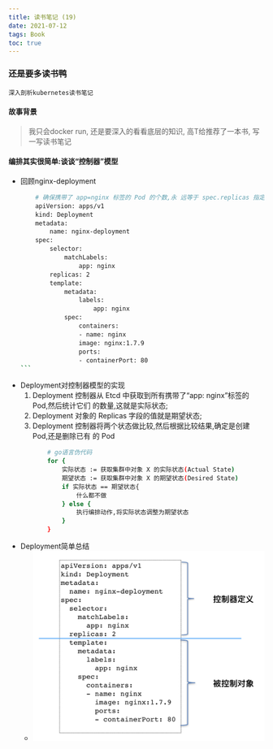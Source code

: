 ```yaml
---
title: 读书笔记 (19)
date: 2021-07-12
tags: Book
toc: true
---
```


### 还是要多读书鸭
    深入剖析kubernetes读书笔记

<!-- more -->

#### 故事背景
> 我只会docker run, 还是要深入的看看底层的知识, 高T给推荐了一本书, 写一写读书笔记

#### 编排其实很简单:谈谈“控制器”模型
- 回顾nginx-deployment
    ````bash
        # 确保携带了 app=nginx 标签的 Pod 的个数,永 远等于 spec.replicas 指定的个数,即 2 个.
        apiVersion: apps/v1
        kind: Deployment
        metadata:
            name: nginx-deployment
        spec:
            selector:
                matchLabels:
                    app: nginx
            replicas: 2
            template:
                metadata:
                    labels:
                        app: nginx
                spec:
                    containers:
                    - name: nginx
                    image: nginx:1.7.9 
                    ports:
                    - containerPort: 80
    ```
- Deployment对控制器模型的实现
    1. Deployment 控制器从 Etcd 中获取到所有携带了“app: nginx”标签的 Pod,然后统计它们 的数量,这就是实际状态;
    2. Deployment 对象的 Replicas 字段的值就是期望状态;
    3. Deployment 控制器将两个状态做比较,然后根据比较结果,确定是创建 Pod,还是删除已有 的 Pod
        ```bash
            # go语言伪代码
            for {
                实际状态 := 获取集群中对象 X 的实际状态(Actual State) 
                期望状态 := 获取集群中对象 X 的期望状态(Desired State) 
                if 实际状态 == 期望状态{
                    什么都不做
                } else {
                    执行编排动作,将实际状态调整为期望状态
                } 
            }
        ```
- Deployment简单总结
    * ![Deployment简单总结](/img/20210712_1.png)


